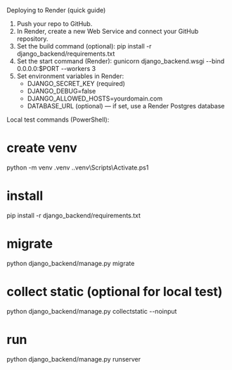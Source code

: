 Deploying to Render (quick guide)

1. Push your repo to GitHub.
2. In Render, create a new Web Service and connect your GitHub repository.
3. Set the build command (optional):
   pip install -r django_backend/requirements.txt
4. Set the start command (Render):
   gunicorn django_backend.wsgi --bind 0.0.0.0:$PORT --workers 3
5. Set environment variables in Render:
   - DJANGO_SECRET_KEY (required)
   - DJANGO_DEBUG=false
   - DJANGO_ALLOWED_HOSTS=yourdomain.com
   - DATABASE_URL (optional) — if set, use a Render Postgres database

Local test commands (PowerShell):

# create venv
python -m venv .venv
.\.venv\Scripts\Activate.ps1

# install
pip install -r django_backend/requirements.txt

# migrate
python django_backend/manage.py migrate

# collect static (optional for local test)
python django_backend/manage.py collectstatic --noinput

# run
python django_backend/manage.py runserver
